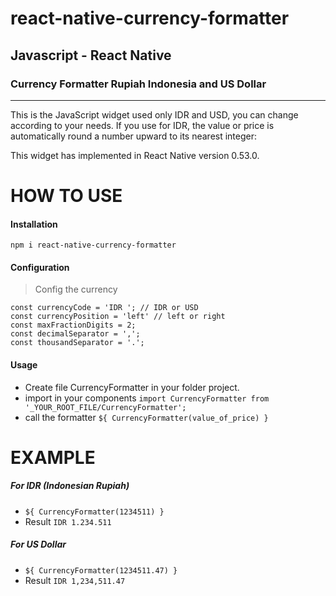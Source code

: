 # react-native-currency-formatter 
## Javascript - React Native
### Currency Formatter Rupiah Indonesia and US Dollar
-------------------------

 This is the JavaScript widget used only IDR and USD, you can change according to your needs.
 If you use for IDR, the value or price is automatically round a number upward to its nearest integer:

 This widget has implemented in React Native version 0.53.0.
 
 

# HOW TO USE

#### Installation
`npm i react-native-currency-formatter`

#### Configuration
> Config the currency
```
const currencyCode = 'IDR '; // IDR or USD
const currencyPosition = 'left' // left or right
const maxFractionDigits = 2;
const decimalSeparator = ',';
const thousandSeparator = '.'; 
```

#### Usage
- Create file CurrencyFormatter in your folder project.
- import in your components
`import CurrencyFormatter from '_YOUR_ROOT_FILE/CurrencyFormatter';`
- call the formatter
`${ CurrencyFormatter(value_of_price) }`  

# EXAMPLE
##### For IDR (Indonesian Rupiah)
- `${ CurrencyFormatter(1234511) }` 
- Result `IDR 1.234.511`

##### For US Dollar

- `${ CurrencyFormatter(1234511.47) }`
- Result `IDR 1,234,511.47`
